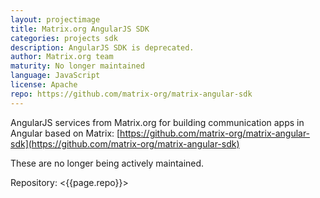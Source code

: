 ```yaml
---
layout: projectimage
title: Matrix.org AngularJS SDK
categories: projects sdk
description: AngularJS SDK is deprecated.
author: Matrix.org team
maturity: No longer maintained
language: JavaScript
license: Apache
repo: https://github.com/matrix-org/matrix-angular-sdk
---
```


AngularJS services from Matrix.org for building communication apps in Angular based on Matrix: [https://github.com/matrix-org/matrix-angular-sdk](https://github.com/matrix-org/matrix-angular-sdk)

These are no longer being actively maintained.

Repository: <{{page.repo}}>

